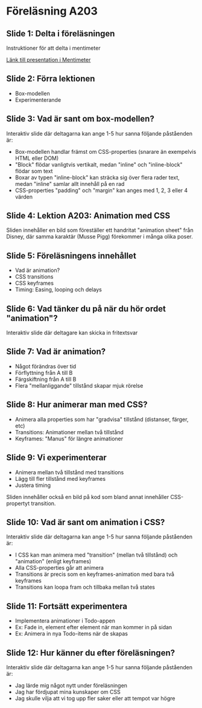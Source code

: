 # Föreläsning A203

## Slide 1: Delta i föreläsningen
Instruktioner för att delta i mentimeter

[Länk till presentation i Mentimeter](https://www.menti.com/al8oxsn1z7vi)

## Slide 2: Förra lektionen
* Box-modellen
* Experimenterande

## Slide 3: Vad är sant om box-modellen?
Interaktiv slide där deltagarna kan ange 1-5 hur sanna följande påståenden är:

* Box-modellen handlar främst om CSS-properties (snarare än exempelvis HTML eller DOM)
* "Block" flödar vanligtvis vertikalt, medan "inline" och "inline-block" flödar som text
* Boxar av typen "inline-block" kan sträcka sig över flera rader text, medan "inline" samlar allt innehåll på en rad
* CSS-properties "padding" och "margin" kan anges med 1, 2, 3 eller 4 värden

## Slide 4: Lektion A203: Animation med CSS
Sliden innehåller en bild som föreställer ett handritat "animation sheet" från Disney, där samma karaktär (Musse Pigg) förekommer i många olika poser.

## Slide 5: Föreläsningens innehållet
* Vad är animation?
* CSS transitions
* CSS keyframes
* Timing: Easing, looping och delays

## Slide 6: Vad tänker du på när du hör ordet "animation"?
Interaktiv slide där deltagare kan skicka in fritextsvar

## Slide 7: Vad är animation?
* Något förändras över tid
* Förflyttning från A till B
* Färgskiftning från A till B
* Flera "mellanliggande" tillstånd skapar mjuk rörelse

## Slide 8: Hur animerar man med CSS?
* Animera alla properties som har "gradvisa" tillstånd (distanser, färger, etc)
* Transitions: Animationer mellan två tillstånd
* Keyframes: "Manus" för längre animationer

## Slide 9: Vi experimenterar
* Animera mellan två tillstånd med transitions
* Lägg till fler tillstånd med keyframes
* Justera timing

Sliden innehåller också en bild på kod som bland annat innehåller CSS-propertyt transition.

## Slide 10: Vad är sant om animation i CSS?
Interaktiv slide där deltagarna kan ange 1-5 hur sanna följande påståenden är:

* I CSS kan man animera med "transition" (mellan två tillstånd) och "animation" (enligt keyframes)
* Alla CSS-properties går att animera
* Transitions är precis som en keyframes-animation med bara två keyframes
* Transitions kan loopa fram och tillbaka mellan två states

## Slide 11: Fortsätt experimentera
* Implementera animationer i Todo-appen
* Ex: Fade in, element efter element när man kommer in på sidan
* Ex: Animera in nya Todo-items när de skapas

## Slide 12: Hur känner du efter föreläsningen?
Interaktiv slide där deltagarna kan ange 1-5 hur sanna följande påståenden är:

* Jag lärde mig något nytt under föreläsningen
* Jag har fördjupat mina kunskaper om CSS
* Jag skulle vilja att vi tog upp fler saker eller att tempot var högre